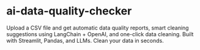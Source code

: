 # ai-data-quality-checker
Upload a CSV file and get automatic data quality reports, smart cleaning suggestions using LangChain + OpenAI, and one-click data cleaning. Built with Streamlit, Pandas, and LLMs. Clean your data in seconds.
